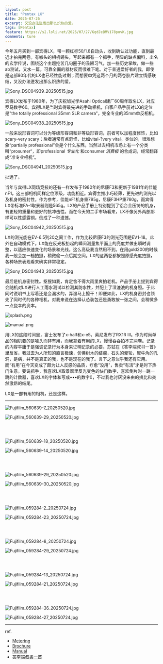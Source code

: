 ```yaml
---
layout: post
title: "Pentax LX"
date: 2025-07-26
excerpt: 又没办法迸发出那么炽热的爱。
tags: [Pentax]
feature: https://s2.loli.net/2025/07/27/GqdJeBMVi78povK.jpg
comments: ture
---
```



今年五月买到一部宾得LX，带一颗红标50/1.8自动头，收到确认过功能，直到最近才拍完两卷。有噱头的相机镜头，写起来都有一个抓手，明显的缺点偏科，出名的玄学传说，围绕这个主题挖苦几句圈子的丑陋习气，加一些历史掌故，做一些ab测试，又水一篇。可靠全面的器材反而很难下笔。对于普通爱好者的我，即使是这部80年代的LX也已经性能过剩；而想要单凭这两个月的两卷胶片建立情感联结，又没办法迸发出那么炽热的爱。

![Sony_DSC04939_20250515.jpg](https://s2.loli.net/2025/07/27/mtpBzx8WGvRaOcH.jpg)

宾得LX发布于1980年，为了庆祝旭光学Asahi Optical建厂60周年取名LX，对应罗马数字60。宾得LX是当时宾得最先进的手动相机，自家产品手册对LX的定位是"the totally professional 35mm SLR camera"，完全专业的35mm单反相机。

![Sony_DSC04938_20250515.jpg](https://s2.loli.net/2025/07/27/G7x4yeRlIUH3Dtu.jpg)

一般来说形容词可以分为等级形容词和非等级形容词，前者可以加程度修饰，比如scary-very scary；后者通常有点奇怪，比如vital-?very vital。类似的，很难想象“partially professional”会是个什么东西。当然过去相机市场上有一个分类叫“prosumer“，即professional *专业化* 和consumer *消费极* 的合成词，经常翻译成“准专业相机”。

![Sony_DSC04941_20250515.jpg](https://s2.loli.net/2025/07/27/uBwU3xDfcpR7ohj.jpg)

扯远了。

当年与宾得LX同场竞技的还有一样发布于1980年的尼康F3和更新于1981年的佳能nF1。这三部相机同样定位顶级，功能相近。宾得主推小巧轻薄，更先进的测光以及机身的密封性。作为参考，佳能nF1机身重795g，尼康F3HP重760g，而宾得LX带标准FA-1取景器则是565g。LX的产品手册上特别提到了铝合金压铸的机身，有更轻的重量和更好的抗冲击性。而在今天的二手市场看来，LX不像另外两部那样可以性感露铜，倒成了一种遗憾。

![Sony_DSC04942_20250515.jpg](https://s2.loli.net/2025/07/27/GM8fowkZ2NdXW3i.jpg)

LX的测光能在EV-6.5到20之间工作，作为比较尼康F3的测光范围是EV1-18。此外在自动模式下，LX能在反光板抬起的瞬间测量焦平面上的亮度并做出瞬时调整，以适应快速变化的场景和光线。这么高级我当然用不到。在用gold200的时候我一般会加一档拍摄，稍微偷一点后期空间。LX的这两卷都按照原感光度拍摄，各种场景表现看来确实非常稳定。

![Sony_DSC04943_20250515.jpg](https://s2.loli.net/2025/07/27/GqdJeBMVi78povK.jpg)

最后是机身密封性。抠搜如我，肯定舍不得大雨里爽拍老机。产品手册上提到宾得会随机对LX进行人工雨水测试以检测其防水性，并配上了湿漉漉的机身照。于此同时说明书上写着还是会漏水的，弄湿马上擦干！即便如此，LX的机身密封也领先了同时代的各种相机，对我来说在选择认怂装包还是勇敢按一张之间，会稍微多一点侥幸的资本。

![splash.png](https://s2.loli.net/2025/07/27/fnrI49ZgeJcSOF2.png)

![manual.png](https://s2.loli.net/2025/07/27/Jmfo9PcLGUY1IOt.png)

用LX的这段时间里，富士发布了x-half和x-e5，索尼发布了RX1R III。作为时尚单品的相机要的是噱头而非有用，而我拿着有用的LX，慢慢吞吞拍不完两卷。记录的内容平庸于是强调记录行为本身来证明记录的必要。苏轼在《答李端叔书一首》里反省，我过去为人所知的直言极谏，仿佛树木的结瘤，石头的晕轮，犀牛角的孔洞，是病，并不是真正的我，也不是现在的我了。言下之意似乎我还有它用。而“有用”在今天变成了颇为让人反感的品质，疗愈“没用”，售卖“有活”才是时下热门生意。要说抓手，我喜欢LX取景器里反光变色的快门数字，喜欢倒片时一跳一跳的计数器，喜欢LX的字体和写成•••的数字0，不过我也讨厌没来由的排比和突然激昂的结尾。

LX是一部有用的相机，还是这样。


---

![Fujifilm_560639-7_20250520.jpg](https://s2.loli.net/2025/07/27/nUrsLGuOl2ZxcWN.jpg)

![Fujifilm_560639-29_20250520.jpg](https://s2.loli.net/2025/07/27/9ypAW7F4E2Pcz3l.jpg)

<br>
<br>

![Fujifilm_560639-18_20250520.jpg](https://s2.loli.net/2025/07/27/qg4JW5krVKXy1bE.jpg)

![Fujifilm_560639-14_20250520.jpg](https://s2.loli.net/2025/07/27/IbwzUQPjdYmv3hZ.jpg)

<br>
<br>

![Fujifilm_560639-29_20250520.jpg](https://s2.loli.net/2025/07/27/9ypAW7F4E2Pcz3l.jpg)

![Fujifilm_560639-30_20250520.jpg](https://s2.loli.net/2025/07/27/3TzYgSX4P5pfA8o.jpg)

<br>
<br>

![Fujifilm_059284-2_20250724.jpg](https://s2.loli.net/2025/07/27/F4gDJe2mMh1dRVH.jpg)

![Fujifilm_059284-23_20250724.jpg](https://s2.loli.net/2025/07/27/P3bVz8dImEZXuUo.jpg)

<br>
<br>

![Fujifilm_059284-8_20250724.jpg](https://s2.loli.net/2025/07/27/BH86n9y3iedWxbL.jpg)

![Fujifilm_059284-29_20250724.jpg](https://s2.loli.net/2025/07/27/eHKtLqI475mMGDz.jpg)

<br>
<br>

![Fujifilm_059284-13_20250724.jpg](https://s2.loli.net/2025/07/27/vkAqDm1xcOCnzgP.jpg)

![Fujifilm_059284-21_20250724.jpg](https://s2.loli.net/2025/07/27/gI6XOP7al2q8cnF.jpg)

<br>
<br>

![Fujifilm_059284-36_20250724.jpg](https://s2.loli.net/2025/07/27/EyrL1DJsUcC8Vwf.jpg)

![Fujifilm_059284-27_20250724.jpg](https://s2.loli.net/2025/07/27/BJKzj1Ccnix7ekV.jpg)

---

ref.

- [Metering](https://www.mir.com.my/rb/photography/hardwares/classics/pentaxlx/metering/metering.htm#:~:text=The%20Pentax%20LX%20metering%20can,lens%20and%20ISO%20100%20film)
- [Brochure](https://www.lucan.org.uk/Vintage/Brochures/pdfs/lx_broch.pdf)
- [Manual](https://butkus.org/chinon//pentax/pentax_lx/pentax_lx-splash.htm)
- [答李端叔書一首](https://zh.wikisource.org/wiki/%E7%AD%94%E6%9D%8E%E7%AB%AF%E5%8F%94%E6%9B%B8%E4%B8%80%E9%A6%96)